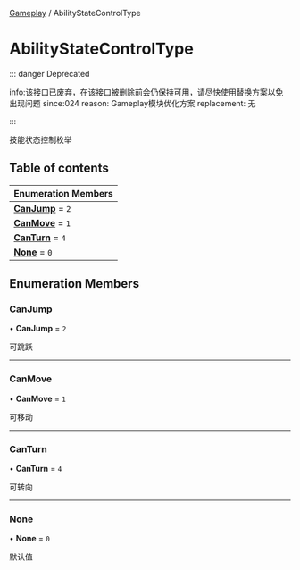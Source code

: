 [Gameplay](../groups/Gameplay.Gameplay.md) / AbilityStateControlType

# AbilityStateControlType <Badge type="tip" text="Enumeration" /> <Score text="AbilityStateControlType" />

::: danger Deprecated

info:该接口已废弃，在该接口被删除前会仍保持可用，请尽快使用替换方案以免出现问题 since:024 reason: Gameplay模块优化方案 replacement: 无

:::

技能状态控制枚举

## Table of contents

| Enumeration Members |
| :-----|
| **[CanJump](Gameplay.AbilityStateControlType.md#canjump)** = ``2`` <br> |
| **[CanMove](Gameplay.AbilityStateControlType.md#canmove)** = ``1`` <br> |
| **[CanTurn](Gameplay.AbilityStateControlType.md#canturn)** = ``4`` <br> |
| **[None](Gameplay.AbilityStateControlType.md#none)** = ``0`` <br> |

## Enumeration Members

### CanJump <Score text="CanJump" /> 

• **CanJump** = ``2``

可跳跃

___

### CanMove <Score text="CanMove" /> 

• **CanMove** = ``1``

可移动

___

### CanTurn <Score text="CanTurn" /> 

• **CanTurn** = ``4``

可转向

___

### None <Score text="None" /> 

• **None** = ``0``

默认值
